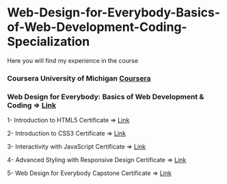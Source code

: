 # Web-Design-for-Everybody-Basics-of-Web-Development-Coding-Specialization

Here you will find my experience in the course

### Coursera University of Michigan [Coursera](https://www.coursera.org/specializations/web-design)

### Web Design for Everybody: Basics of Web Development & Coding => [Link](https://www.coursera.org/account/accomplishments/specialization/certificate/UCNQ666QC6ZQ)

1- Introduction to HTML5
Certificate => [Link](https://www.coursera.org/account/accomplishments/certificate/HP4P8RHCVT29)

2- Introduction to CSS3
Certificate => [Link](https://www.coursera.org/account/accomplishments/certificate/LSFFPNEGGDDX)

3- Interactivity with JavaScript
Certificate => [Link](https://www.coursera.org/account/accomplishments/certificate/XUL4BHS7DRAX) 

4- Advanced Styling with Responsive Design
Certificate => [Link](https://www.coursera.org/account/accomplishments/certificate/YGML3NDYN3VM)

5- Web Design for Everybody Capstone
Certificate => [Link](https://www.coursera.org/account/accomplishments/certificate/8ZRCKQCK8PCQ)
